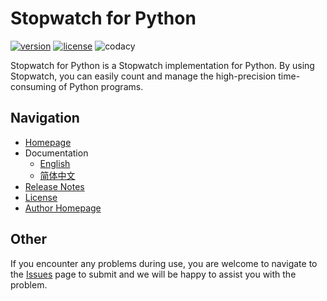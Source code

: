 # Stopwatch for Python

[![version](https://img.shields.io/github/v/release/nobody-night/stopwatch-python)](https://github.com/nobody-night/stopwatch-python/releases/)
[![license](https://img.shields.io/github/license/nobody-night/stopwatch-python)](LICENSE)
![codacy](https://api.codacy.com/project/badge/Grade/914605cdf9e64cd4a210763577b9d22c)

Stopwatch for Python is a Stopwatch implementation for Python. By using Stopwatch, you can easily count and manage the high-precision time-consuming of Python programs.

## Navigation
- [Homepage](https://smallso.gitbook.io/stopwatch/)
- Documentation
  - [English](https://smallso.gitbook.io/stopwatch/v/en/python/overview)
  - [简体中文](https://smallso.gitbook.io/stopwatch/python/overview)
- [Release Notes](https://github.com/nobody-night/stopwatch-python/releases)
- [License](LICENSE)
- [Author Homepage](https://www.xiaoyy.org/)

## Other
If you encounter any problems during use, you are welcome to navigate to the [Issues](https://github.com/nobody-night/stopwatch-python/issues) page to submit and we will be happy to assist you with the problem.
